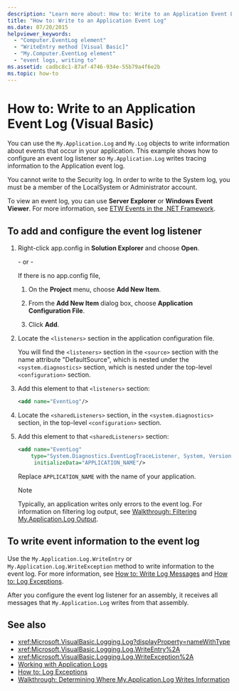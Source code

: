 ```yaml
---
description: "Learn more about: How to: Write to an Application Event Log (Visual Basic)"
title: "How to: Write to an Application Event Log"
ms.date: 07/20/2015
helpviewer_keywords:
  - "Computer.EventLog element"
  - "WriteEntry method [Visual Basic]"
  - "My.Computer.EventLog element"
  - "event logs, writing to"
ms.assetid: cadbc8c1-87af-4746-934e-55b79a4f6e2b
ms.topic: how-to
---
```


# How to: Write to an Application Event Log (Visual Basic)

You can use the `My.Application.Log` and `My.Log` objects to write information about events that occur in your application. This example shows how to configure an event log listener so `My.Application.Log` writes tracing information to the Application event log.

You cannot write to the Security log. In order to write to the System log, you must be a member of the LocalSystem or Administrator account.

To view an event log, you can use **Server Explorer** or **Windows Event Viewer**. For more information, see [ETW Events in the .NET Framework](../../../../framework/performance/etw-events.md).

## To add and configure the event log listener

1. Right-click app.config in **Solution Explorer** and choose **Open**.

    \- or -

    If there is no app.config file,

    1. On the **Project** menu, choose **Add New Item**.

    2. From the **Add New Item** dialog box, choose **Application Configuration File**.

    3. Click **Add**.

2. Locate the `<listeners>` section in the application configuration file.

    You will find the `<listeners>` section in the `<source>` section with the name attribute "DefaultSource", which is nested under the `<system.diagnostics>` section, which is nested under the top-level `<configuration>` section.

3. Add this element to that `<listeners>` section:

    ```xml
    <add name="EventLog"/>
    ```

4. Locate the `<sharedListeners>` section, in the `<system.diagnostics>` section, in the top-level `<configuration>` section.

5. Add this element to that `<sharedListeners>` section:

    ```xml
    <add name="EventLog"
        type="System.Diagnostics.EventLogTraceListener, System, Version=2.0.0.0, Culture=neutral, PublicKeyToken=b77a5c561934e089"
         initializeData="APPLICATION_NAME"/>
    ```

    Replace `APPLICATION_NAME` with the name of your application.

    > [!NOTE]
    > Typically, an application writes only errors to the event log. For information on filtering log output, see [Walkthrough: Filtering My.Application.Log Output](walkthrough-filtering-my-application-log-output.md).

## To write event information to the event log

Use the `My.Application.Log.WriteEntry` or `My.Application.Log.WriteException` method to write information to the event log. For more information, see [How to: Write Log Messages](how-to-write-log-messages.md) and [How to: Log Exceptions](how-to-log-exceptions.md).

After you configure the event log listener for an assembly, it receives all messages that `My.Application.Log` writes from that assembly.

## See also

- <xref:Microsoft.VisualBasic.Logging.Log?displayProperty=nameWithType>
- <xref:Microsoft.VisualBasic.Logging.Log.WriteEntry%2A>
- <xref:Microsoft.VisualBasic.Logging.Log.WriteException%2A>
- [Working with Application Logs](working-with-application-logs.md)
- [How to: Log Exceptions](how-to-log-exceptions.md)
- [Walkthrough: Determining Where My.Application.Log Writes Information](walkthrough-determining-where-my-application-log-writes-information.md)
